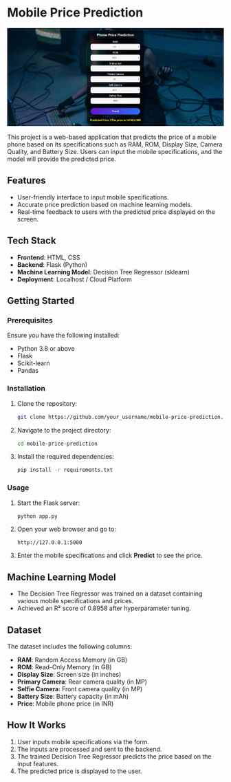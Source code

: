 # Mobile Price Prediction

![Mobile Price Prediction](interface.png)

This project is a web-based application that predicts the price of a mobile phone based on its specifications such as RAM, ROM, Display Size, Camera Quality, and Battery Size. Users can input the mobile specifications, and the model will provide the predicted price.

## Features
- User-friendly interface to input mobile specifications.
- Accurate price prediction based on machine learning models.
- Real-time feedback to users with the predicted price displayed on the screen.

## Tech Stack
- **Frontend**: HTML, CSS
- **Backend**: Flask (Python)
- **Machine Learning Model**: Decision Tree Regressor (sklearn)
- **Deployment**: Localhost / Cloud Platform

## Getting Started

### Prerequisites
Ensure you have the following installed:
- Python 3.8 or above
- Flask
- Scikit-learn
- Pandas

### Installation
1. Clone the repository:
   ```bash
   git clone https://github.com/your_username/mobile-price-prediction.git
   ```
2. Navigate to the project directory:
   ```bash
   cd mobile-price-prediction
   ```
3. Install the required dependencies:
   ```bash
   pip install -r requirements.txt
   ```

### Usage
1. Start the Flask server:
   ```bash
   python app.py
   ```
2. Open your web browser and go to:
   ```
   http://127.0.0.1:5000
   ```
3. Enter the mobile specifications and click **Predict** to see the price.

## Machine Learning Model
- The Decision Tree Regressor was trained on a dataset containing various mobile specifications and prices.
- Achieved an R² score of 0.8958 after hyperparameter tuning.

## Dataset
The dataset includes the following columns:
- **RAM**: Random Access Memory (in GB)
- **ROM**: Read-Only Memory (in GB)
- **Display Size**: Screen size (in inches)
- **Primary Camera**: Rear camera quality (in MP)
- **Selfie Camera**: Front camera quality (in MP)
- **Battery Size**: Battery capacity (in mAh)
- **Price**: Mobile phone price (in INR)

## How It Works
1. User inputs mobile specifications via the form.
2. The inputs are processed and sent to the backend.
3. The trained Decision Tree Regressor predicts the price based on the input features.
4. The predicted price is displayed to the user.

